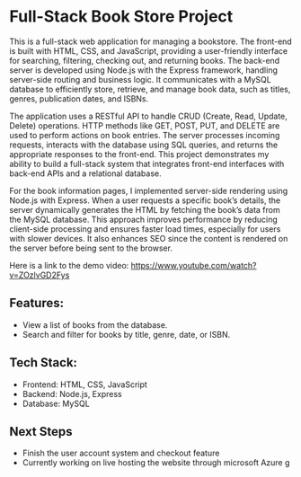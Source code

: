 # Full-Stack Book Store Project
This is a full-stack web application for managing a bookstore. The front-end is built with HTML, CSS, and JavaScript, providing a user-friendly interface for searching, filtering, checking out, and returning books. The back-end server is developed using Node.js with the Express framework, handling server-side routing and business logic. It communicates with a MySQL database to efficiently store, retrieve, and manage book data, such as titles, genres, publication dates, and ISBNs.

The application uses a RESTful API to handle CRUD (Create, Read, Update, Delete) operations. HTTP methods like GET, POST, PUT, and DELETE are used to perform actions on book entries. The server processes incoming requests, interacts with the database using SQL queries, and returns the appropriate responses to the front-end. This project demonstrates my ability to build a full-stack system that integrates front-end interfaces with back-end APIs and a relational database.

For the book information pages, I implemented server-side rendering using Node.js with Express. When a user requests a specific book’s details, the server dynamically generates the HTML by fetching the book’s data from the MySQL database. This approach improves performance by reducing client-side processing and ensures faster load times, especially for users with slower devices. It also enhances SEO since the content is rendered on the server before being sent to the browser.

Here is a link to the demo video: https://www.youtube.com/watch?v=ZOzlvGD2Fys

## Features:
- View a list of books from the database.
- Search and filter for books by title, genre, date, or ISBN.

## Tech Stack:
- Frontend: HTML, CSS, JavaScript
- Backend: Node.js, Express
- Database: MySQL

## Next Steps 
- Finish the user account system and checkout feature
- Currently working on live hosting the website through microsoft Azure
g
